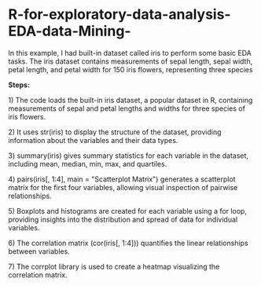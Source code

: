 # R-for-exploratory-data-analysis-EDA-data-Mining-
<p>In this example, I had built-in dataset called iris to perform some basic EDA tasks. The iris dataset contains measurements of sepal length, sepal width, petal length, and petal width for 150 iris flowers, representing three species</p>
<p><b>Steps:</b></p>
<p>1) The code loads the built-in iris dataset, a popular dataset in R, containing measurements of sepal and petal lengths and widths for three species of iris flowers.</p>
<p>2) It uses str(iris) to display the structure of the dataset, providing information about the variables and their data types.</p>
<p>3) summary(iris) gives summary statistics for each variable in the dataset, including mean, median, min, max, and quartiles.</p>
<p>4) pairs(iris[, 1:4], main = "Scatterplot Matrix") generates a scatterplot matrix for the first four variables, allowing visual inspection of pairwise relationships.</p>
<p>5) Boxplots and histograms are created for each variable using a for loop, providing insights into the distribution and spread of data for individual variables.</p>
<p>6) The correlation matrix (cor(iris[, 1:4])) quantifies the linear relationships between variables.</p>
<p>7) The corrplot library is used to create a heatmap visualizing the correlation matrix.</p>
